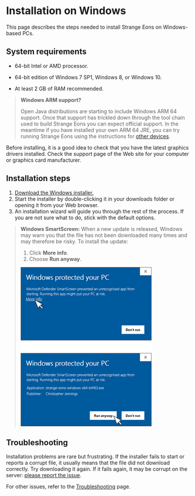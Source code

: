 # Installation on Windows

This page describes the steps needed to install Strange Eons on Windows-based PCs.

## System requirements

* 64-bit Intel or AMD processor.
* 64-bit edition of Windows 7 SP1, Windows 8, or Windows 10.

* At least 2 GB of RAM recommended.

> **Windows ARM support?**
>
> Open Java distributions are starting to include Windows ARM 64 support. Once that support has trickled down through the tool chain used to build Strange Eons you can expect official support. In the meantime if you have installed your own ARM 64 JRE, you can try running Strange Eons using the instructions for [other devices](um-install-other.md).

Before installing, it is a good idea to check that you have the latest graphics drivers installed. Check the support page of the Web site for your computer or graphics card manufacturer.

## Installation steps

1. [Download the Windows installer.](http://cgjennings.ca/eons/download.html)
2.  Start the installer by double-clicking it in your downloads folder or opening it from your Web browser.
3. An installation wizard will guide you through the rest of the process. If you are not sure what to do, stick with the default options.

>  **Windows SmartScreen:** When a new update is released, Windows may warn you that the file has not been downloaded many times and may therefore be risky. To install the update:
>
> 1. Click **More info**.
> 2. Choose **Run anyway**.
>
> ![installing with smart screen](images/smartscreen.png)

## Troubleshooting

Installation problems are rare but frustrating. If the installer fails to start or reports a corrupt file, it usually means that the file did not download correctly. Try downloading it again. If it fails again, it may be corrupt on the server: [please report the issue](<https://cgjennings.ca/contact.html> ).

For other issues, refer to the [Troubleshooting](um-install-troubleshooting.md) page.